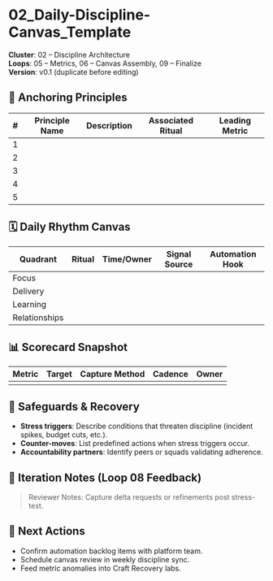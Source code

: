 # 02_Daily-Discipline-Canvas_Template

**Cluster**: 02 – Discipline Architecture  
**Loops**: 05 – Metrics, 06 – Canvas Assembly, 09 – Finalize  
**Version**: v0.1 (duplicate before editing)

## 🧠 Anchoring Principles

| # | Principle Name | Description | Associated Ritual | Leading Metric |
| --- | --- | --- | --- | --- |
| 1 |  |  |  |  |
| 2 |  |  |  |  |
| 3 |  |  |  |  |
| 4 |  |  |  |  |
| 5 |  |  |  |  |

## 🗓️ Daily Rhythm Canvas

| Quadrant | Ritual | Time/Owner | Signal Source | Automation Hook |
| --- | --- | --- | --- | --- |
| Focus |  |  |  |  |
| Delivery |  |  |  |  |
| Learning |  |  |  |  |
| Relationships |  |  |  |  |

## 📊 Scorecard Snapshot

| Metric | Target | Capture Method | Cadence | Owner |
| --- | --- | --- | --- | --- |
|  |  |  |  |  |

## 🚦 Safeguards & Recovery

- **Stress triggers**: Describe conditions that threaten discipline (incident spikes, budget cuts, etc.).
- **Counter-moves**: List predefined actions when stress triggers occur.
- **Accountability partners**: Identify peers or squads validating adherence.

## 🔄 Iteration Notes (Loop 08 Feedback)

> Reviewer Notes: Capture delta requests or refinements post stress-test.

## 🧵 Next Actions

- Confirm automation backlog items with platform team.
- Schedule canvas review in weekly discipline sync.
- Feed metric anomalies into Craft Recovery labs.

